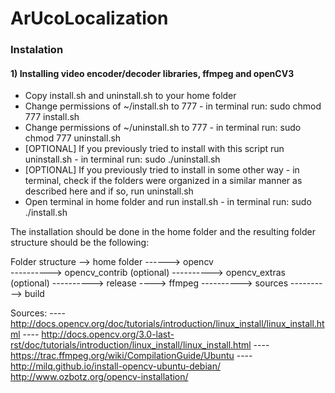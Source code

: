 # ArUcoLocalization 

### Instalation 

#### 1) Installing video encoder/decoder libraries, ffmpeg and openCV3


* Copy install.sh and uninstall.sh to your home folder
* Change permissions of ~/install.sh to 777 - in terminal run: sudo chmod 777 install.sh
* Change permissions of ~/uninstall.sh to 777 - in terminal run: sudo chmod 777 uninstall.sh
* [OPTIONAL] If you previously tried to install with this script run uninstall.sh - in terminal run: sudo ./uninstall.sh
* [OPTIONAL] If you previously tried to install in some other way - in terminal, check if the folders were organized in a similar manner as described here and if so, run uninstall.sh 
* Open terminal in home folder and run install.sh - in terminal run: sudo ./install.sh

The installation should be done in the home folder and the resulting folder structure should be the following:

Folder structure
 --> home folder 
 ------> opencv  
 ----------> opencv_contrib (optional)
 ----------> opencv_extras (optional)
 ----------> release 
 ----> ffmpeg
 ----------> sources
 ----------> build

Sources:
 ---- http://docs.opencv.org/doc/tutorials/introduction/linux_install/linux_install.html 
 ---- http://docs.opencv.org/3.0-last-rst/doc/tutorials/introduction/linux_install/linux_install.html
 ---- https://trac.ffmpeg.org/wiki/CompilationGuide/Ubuntu
 ---- http://milq.github.io/install-opencv-ubuntu-debian/
http://www.ozbotz.org/opencv-installation/

